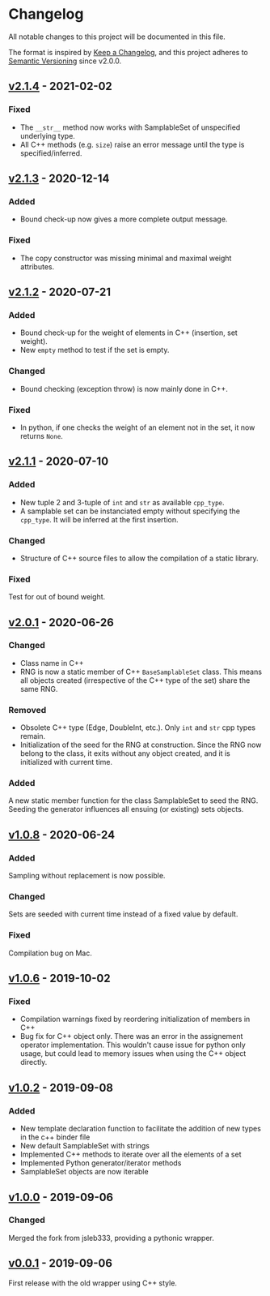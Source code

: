 # Changelog

All notable changes to this project will be documented in this file.

The format is inspired by [Keep a Changelog](https://keepachangelog.com/en/1.0.0/),
and this project adheres to [Semantic Versioning](https://semver.org/spec/v2.0.0.html) since v2.0.0.

## [v2.1.4] - 2021-02-02
### Fixed
- The `__str__` method now works with SamplableSet of unspecified underlying
  type.
- All C++ methods (e.g. `size`) raise an error message until the type is
  specified/inferred.

## [v2.1.3] - 2020-12-14
### Added
- Bound check-up now gives a more complete output message.

### Fixed
- The copy constructor was missing minimal and maximal weight attributes.

## [v2.1.2] - 2020-07-21
### Added
- Bound check-up for the weight of elements in C++ (insertion, set weight).
- New `empty` method to test if the set is empty.

### Changed
- Bound checking (exception throw) is now mainly done in C++.

### Fixed
- In python, if one checks the weight of an element not in the set, it
  now returns `None`.

## [v2.1.1] - 2020-07-10
### Added
- New tuple 2 and 3-tuple of `int` and `str` as available `cpp_type`.
- A samplable set can be instanciated empty without specifying the `cpp_type`.
  It will be inferred at the first insertion.

### Changed
- Structure of C++ source files to allow the compilation of a static library.

### Fixed
Test for out of bound weight.

## [v2.0.1] - 2020-06-26
### Changed
- Class name in C++
- RNG is now a static member of C++ `BaseSamplableSet` class. This means all
  objects created (irrespective of the C++ type of the set) share the same RNG.

### Removed
- Obsolete C++ type (Edge, DoubleInt, etc.). Only `int` and `str` cpp types
remain.
- Initialization of the seed for the RNG at construction. Since the RNG now
  belong to the class, it exits without any object created, and it is
  initialized with current time.

### Added
A new static member function for the class SamplableSet to seed the RNG.
Seeding the generator influences all ensuing (or existing) sets objects.


## [v1.0.8] - 2020-06-24
### Added
Sampling without replacement is now possible.

### Changed
Sets are seeded with current time instead of a fixed value by default.

### Fixed
Compilation bug on Mac.


## [v1.0.6] - 2019-10-02
### Fixed
- Compilation warnings fixed by reordering initialization of members in C++
- Bug fix for C++ object only. There was an error in the assignement operator implementation. This wouldn't cause issue for python only usage, but could lead to memory issues when using the C++ object directly.

## [v1.0.2] - 2019-09-08
### Added
- New template declaration function to facilitate the addition of new types in the c++ binder file
- New default SamplableSet with strings
- Implemented C++ methods to iterate over all the elements of a set
- Implemented Python generator/iterator methods
- SamplableSet objects are now iterable

## [v1.0.0] - 2019-09-06
### Changed
Merged the fork from jsleb333, providing a pythonic wrapper.

## [v0.0.1] - 2019-09-06

First release with the old wrapper using C++ style.

[v2.1.4]: https://github.com/gstonge/SamplableSet/compare/v2.1.3...v2.1.4
[v2.1.3]: https://github.com/gstonge/SamplableSet/compare/v2.1.2...v2.1.3
[v2.1.2]: https://github.com/gstonge/SamplableSet/compare/v2.1.1...v2.1.2
[v2.1.1]: https://github.com/gstonge/SamplableSet/compare/v2.0.1...v2.1.1
[v2.0.1]: https://github.com/gstonge/SamplableSet/compare/v1.0.8...v2.0.1
[v1.0.8]: https://github.com/gstonge/SamplableSet/compare/v1.0.6...v1.0.8
[v1.0.6]: https://github.com/gstonge/SamplableSet/compare/v1.0.2...v1.0.6
[v1.0.2]: https://github.com/gstonge/SamplableSet/compare/v1.0.0...v1.0.2
[v1.0.0]: https://github.com/gstonge/SamplableSet/compare/v0.0.1...v1.0.0
[v0.0.1]: https://github.com/gstonge/SamplableSet/releases/tag/v0.0.1
